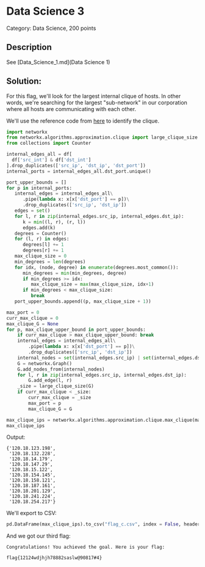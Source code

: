 # Data Science 3
Category: Data Science, 200 points


## Description

See [Data_Science_1.md](Data Science 1)

## Solution:

For this flag, we'll look for the largest internal clique of hosts. In other words, we're searching for the largest "sub-network" in our corporation where all hosts are communicating with each other.

We'll use the reference code from [here](https://www.kaggle.com/hawkcurry/data-analysis-for-network-security-101-solution) to identify the clique.

```python
import networkx
from networkx.algorithms.approximation.clique import large_clique_size 
from collections import Counter

internal_edges_all = df[
  df['src_int'] & df['dst_int']
].drop_duplicates(['src_ip', 'dst_ip', 'dst_port'])
internal_ports = internal_edges_all.dst_port.unique()

port_upper_bounds = []
for p in internal_ports:
   internal_edges = internal_edges_all\
      .pipe(lambda x: x[x['dst_port'] == p])\
      .drop_duplicates(['src_ip', 'dst_ip'])
   edges = set()
   for l, r in zip(internal_edges.src_ip, internal_edges.dst_ip):
      k = min((l, r), (r, l))
      edges.add(k)
   degrees = Counter()
   for (l, r) in edges:
      degrees[l] += 1
      degrees[r] += 1
   max_clique_size = 0
   min_degrees = len(degrees)
   for idx, (node, degree) in enumerate(degrees.most_common()):
      min_degrees = min(min_degrees, degree)
      if min_degrees >= idx:
         max_clique_size = max(max_clique_size, idx+1)
      if min_degrees < max_clique_size:
         break
   port_upper_bounds.append((p, max_clique_size + 1))

max_port = 0
curr_max_clique = 0
max_clique_G = None
for p, max_clique_upper_bound in port_upper_bounds:
    if curr_max_clique > max_clique_upper_bound: break
    internal_edges = internal_edges_all\
        .pipe(lambda x: x[x['dst_port'] == p])\
        .drop_duplicates(['src_ip', 'dst_ip'])
    internal_nodes = set(internal_edges.src_ip) | set(internal_edges.dst_ip)
    G = networkx.Graph()
    G.add_nodes_from(internal_nodes)
    for l, r in zip(internal_edges.src_ip, internal_edges.dst_ip):
        G.add_edge(l, r)        
    _size = large_clique_size(G) 
    if curr_max_clique < _size:
        curr_max_clique = _size
        max_port = p
        max_clique_G = G

max_clique_ips = networkx.algorithms.approximation.clique.max_clique(max_clique_G)
max_clique_ips
```

Output:
```
{'120.18.123.198',
 '120.18.132.228',
 '120.18.14.179',
 '120.18.147.29',
 '120.18.15.122',
 '120.18.154.145',
 '120.18.158.121',
 '120.18.187.161',
 '120.18.201.129',
 '120.18.241.224',
 '120.18.254.217'}
```

We'll export to CSV:
```python
pd.DataFrame(max_clique_ips).to_csv("flag_c.csv", index = False, header = ["ip"])
```

And we got our third flag:
```
Congratulations! You achieved the goal. Here is your flag: 

flag{12124wdjhjh78882saslw@90817#4}
```

